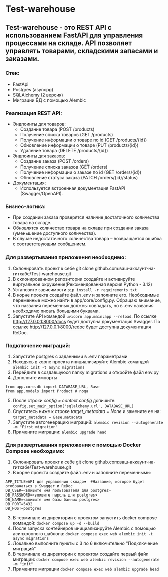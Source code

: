 # Test-warehouse
## Test-warehouse - это REST API с использованием FastAPI для управления процессами на складе. API позволяет управлять товарами, складскими запасами и заказами. ##
### Стек:
* FastApi
* Postgres (asyncpg)
* SQLAlchemy (2 версия)
* Миграции БД с помощью Alembic
### Реализация REST API:
* Эндпоинты для товаров:
  - Создание товара (POST /products)
  - Получение списка товаров (GET /products)
  - Получение информации о товаре по id (GET /products/{id})
  - Обновление информации о товаре (PUT /products/{id})
  - Удаление товара (DELETE /products/{id})
* Эндпоинты для заказов:
  - Создание заказа (POST /orders)
  - Получение списка заказов (GET /orders)
  - Получение информации о заказе по id (GET /orders/{id})
  - Обновление статуса заказа (PATCH /orders/{id}/status)
* Документация:
  - Используется встроенная документация FastAPI (Swagger/OpenAPI).
### Бизнес-логика:
* При создании заказа проверятся наличие достаточного количества товара на складе.
* Обновлятся количество товара на складе при создании заказа (уменьшение доступного количества).
* В случае недостаточного количества товара – возвращается ошибка с соответствующим сообщением.
### Для развертывания приложения необходимо:
1. Склонировать проект к себе git clone github.com:ваш-аккаунт-на-гитхабе/Test-warehouse.git
2. В склонированном репозитории создайте и активируйте виртуальное окружение(Рекомендованная версия Python - 3.12)
3. Установите зависимости ```pip install -r requirements.txt```
4. В корне проекта создайте файл .env и заполните его. Необходимые переменные можно найти в app/core/config.py. Обращаю внимание, что названия переменных должны совпадать, но в .env названия необходимо писать большими буквами.
5. Запустите API командой ```uvicorn app.main:app --reload```. По ссылке http://127.0.0.1:8000/docs будет доступна документация Swagger. По ссылке http://127.0.0.1:8000/redoc будет доступна документация ReDoc.
### Подключение миграций:
1. Запустите postgres с заданными в .env параметрами
2. Находясь в корне проекта инициализируйте Alembic командой ```alembic init -t async migrations```
3. Перейдите в создавшуюся папку migrations и откройте файл env.py
4. Дополните импорты 
```
from app.core.db import DATABASE_URL, Base
from app.models import Product # noqa
```
5. После строки *config = context.config* допишите:
```config.set_main_option('sqlalchemy.url', DATABASE_URL)```
6. Спуститесь ниже к строке *target_metadata = None* и замените ее на:
```target_metadata = Base.metadata```
7. Запустите автогенерацию миграций:
```alembic revision --autogenerate -m "First migration"```
8. Примените миграции:
```alembic upgrade head ```
### Для развертывания приложения с помощью Docker Compose необходимо:
1. Склонировать проект к себе git clone github.com:ваш-аккаунт-на-гитхабе/Test-warehouse.git
2. В корне проекта создайте файл .env и заполните переменными:
```
APP_TITLE=API для управления складом  #Название, которое будет отображаться в Swagger и ReDoc
DB_USER=<впишите имя пользователя для postgres>
DB_PASSWORD=<впишите пароль для postgres>
DB_NAME=<впишите имя базы банных postgres>
DB_PORT=5432
DB_HOST=postgres
```
3. В терминале из директории с проектом запустить docker compose командой:
```docker compose up -d --build```
4. После запуска контейнеров инициализируйте Alembic с помощью асинхронного шаблона:
```docker compose exec web alembic init -t async migrations```
5. Локально выполните пункты с 3 по 6 включительно "Подключение миграций"
6. В терминале из директории с проектом создайте первый файл миграции:
```docker compose exec web alembic revision --autogenerate -m "init"```
7. Примените миграции ```docker compose exec web alembic upgrade head```
